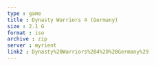 ```yaml
---
type : game
title : Dynasty Warriors 4 (Germany)
size : 2.1 G
format : iso
archive : zip
server : myrient
link2 : Dynasty%20Warriors%204%20%28Germany%29
---
```

